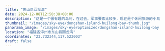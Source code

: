 ```yaml
---
title: "东山岛回龙湾"
date: 2024-12-08T12:50:38+08:00
description: "这是一个很有趣的岛屿，在过去，军事要素比较多，现在是个休闲旅游的小岛。走在村子里，可以发现很多历史的小故事，尤其是很多庙的屋顶雕塑。唯一的遗憾，岛上风大，不适合骑行。"
thumbnail: "/images/sky-eye/dongshan-island-huilong-bay-thumb.jpg"
panorama_image: "/images/sky-eye/optimized/dongshan-island-huilong-bay.webp"
location: "福建省漳州市东山县回龙湾"
coordinates: "23.732344,117.523003"
draft: false
---
```

